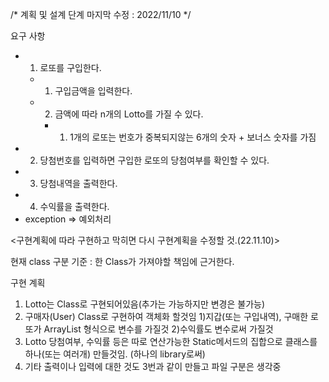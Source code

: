 
/*
    계획 및 설계 단계
    마지막 수정 : 2022/11/10
*/


요구 사항
- 1. 로또를 구입한다.
  - 1) 구입금액을 입력한다.
  - 2) 금액에 따라 n개의 Lotto를 가질 수 있다.
    - 1) 1개의 로또는 번호가 중복되지않는 6개의 숫자 + 보너스 숫자를 가짐
- 2. 당첨번호를 입력하면 구입한 로또의 당첨여부를 확인할 수 있다.
- 3. 당첨내역을 출력한다.
- 4. 수익률을 출력한다.
- exception => 예외처리



<구현계획에 따라 구현하고 막히면 다시 구현계획을 수정할 것.(22.11.10)>

현재 class 구분 기준 : 한 Class가 가져야할 책임에 근거한다.

구현 계획
1. Lotto는 Class로 구현되어있음(추가는 가능하지만 변경은 불가능)
2. 구매자(User) Class로 구현하여 객체화 할것임
   1)지갑(또는 구입내역), 구매한 로또가 ArrayList<Lotto> 형식으로 변수를 가질것
   2)수익률도 변수로써 가질것
3. Lotto 당첨여부, 수익률 등은 따로 연산가능한 Static메서드의 집합으로 클래스를 하나(또는 여러개) 만들것임.
   (하나의 library로써)
4. 기타 출력이나 입력에 대한 것도 3번과 같이 만들고 파일 구분은 생각중
